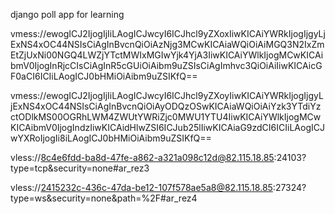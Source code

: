 django poll app for learning

vmess://ewogICJ2IjogIjIiLAogICJwcyI6ICJhcl9yZXoxIiwKICAiYWRkIjogIjgyLjExNS4xOC44NSIsCiAgInBvcnQiOiAzNjg3MCwKICAiaWQiOiAiMGQ3N2IxZmEtZjUxNi00NGQ4LWZjYTctMWIxMGIwYjk4YjA3IiwKICAiYWlkIjogMCwKICAibmV0IjogInRjcCIsCiAgInR5cGUiOiAibm9uZSIsCiAgImhvc3QiOiAiIiwKICAicGF0aCI6ICIiLAogICJ0bHMiOiAibm9uZSIKfQ==

vmess://ewogICJ2IjogIjIiLAogICJwcyI6ICJhcl9yZXoyIiwKICAiYWRkIjogIjgyLjExNS4xOC44NSIsCiAgInBvcnQiOiAyODQzOSwKICAiaWQiOiAiYzk3YTdiYzctODlkMS00OGRhLWM4ZWUtYWRiZjc0MWU1YTU4IiwKICAiYWlkIjogMCwKICAibmV0IjogIndzIiwKICAidHlwZSI6ICJub25lIiwKICAiaG9zdCI6ICIiLAogICJwYXRoIjogIi8iLAogICJ0bHMiOiAibm9uZSIKfQ==

vless://8c4e6fdd-ba8d-47fe-a862-a321a098c12d@82.115.18.85:24103?type=tcp&security=none#ar_rez3

vless://2415232c-436c-47da-be12-107f578ae5a8@82.115.18.85:27324?type=ws&security=none&path=%2F#ar_rez4
